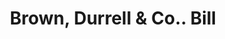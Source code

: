 ---
doi: 10.7916/D8GF25JV
date_other: '1882'
date_other_textual: '1882'
form: printed ephemera
genre:
- Invoices
name:
- Brown, Durrell & Co.
object_in_context_url: https://biggert.cul.columbia.edu/items/view/ave_biggert_00342
subject_hierarchical_geographic:
- Boston, Massachusetts, United States
subject_name:
- Brown, Durrell & Co.
title: Brown, Durrell & Co.. Bill
sort_title: Brown, Durrell & Co.. Bill
call_number: ave_biggert_00342
coordinates:
- 42.35805555555556,-71.06361111111111
pid: ave_biggert_00342
identifiers: ave_biggert_00342
permalink: /biggert/ave_biggert_00342/
layout: iiif-image-page
---